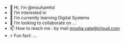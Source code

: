 - 👋 Hi, I’m @mouhamhd
- 👀 I’m interested in
- 🌱 I’m currently learning Digital Systems
- 💞️ I’m looking to collaborate on ...
- 📫 How to reach me : by mail mouha.yate@icloud.com
- ⚡ Fun fact: ...

<!---
mouhamhd/mouhamhd is a ✨ special ✨ repository because its `README.md` (this file) appears on your GitHub profile.
You can click the Preview link to take a look at your changes.
--->
